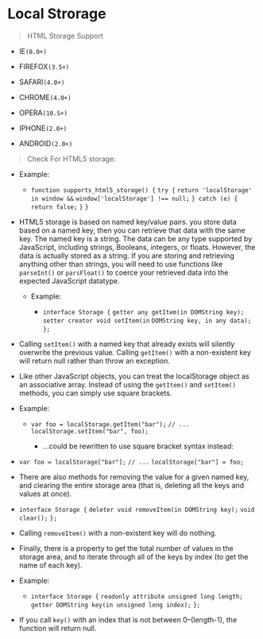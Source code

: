 # **Local Strorage**

> HTML Storage Support

* IE`(8.0+)`

* FIREFOX`(3.5+)`

* SAFARI`(4.0+)`

* CHROME`(4.0+)`

* OPERA`(10.5+)`

* IPHONE`(2.0+)`

* ANDROID`(2.0+)`

> Check For HTML5 storage:

* Example: 

  * `function supports_html5_storage() {`
  `try {`
    `return 'localStorage' in window &&` `window['localStorage'] !== null;`
  `} catch (e) {`
    `return false;`
  `}`
`}`

* HTML5 storage is based on named key/value pairs. you store data based on a named key, then you can retrieve that data with the same key. The named key is a string. The data can be any type supported by JavaScript, including strings, Booleans, integers, or floats. However, the data is actually stored as a string. If you are storing and retrieving anything other than strings, you will need to use functions like `parseInt()` or `parsFloat()` to coerce your retrieved data into the expected JavaScript datatype.

  * Example:

    * `interface Storage {`
  `getter any getItem(in DOMString key);`
  `setter creator void setItem(in` `DOMString key, in any data);`
`};`


* Calling `setItem()` with a named key that already exists will silently overwrite the previous value. Calling 
`getItem()` with a non-existent key will return null rather than throw an exception.

* Like other JavaScript objects, you can treat the localStorage object as an associative array. Instead of using the `getItem()` and `setItem()` methods, you can simply use square brackets. 

* Example:

  * `var foo = localStorage.getItem("bar");`
    `// ...`
    `localStorage.setItem("bar", foo);`
    
    * …could be rewritten to use square bracket syntax instead:

* `var foo = localStorage["bar"];`
  `// ...`
  `localStorage["bar"] = foo;`

* There are also methods for removing the value for a given named key, and clearing the entire storage area (that is, deleting all the keys and values at once).

* `interface Storage {`
  `deleter void removeItem(in DOMString key);`
  `void clear();`
`};`

* Calling `removeItem()` with a non-existent key will do nothing.

* Finally, there is a property to get the total number of values in the storage area, and to iterate through all of the keys by index (to get the name of each key).

* Example:

  * `interface Storage {`
    `readonly attribute unsigned long length;`
    `getter DOMString key(in unsigned long index);`
  `};`


* If you call `key()` with an index that is not between 0–(length-1), the function will return null.